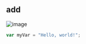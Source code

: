## add
![image](https://github.com/windhuuma/skills-communicate-using-markdown/assets/150054992/f0dbd918-1122-40a1-9a1b-1f54c6083b25)
``` javascript
var myVar = "Hello, world!";
```
